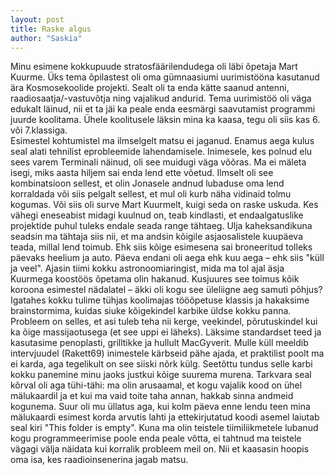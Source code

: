 ```yaml
---
layout: post
title: Raske algus
author: "Saskia"
---
```


Minu esimene kokkupuude stratosfäärilendudega oli läbi õpetaja Mart Kuurme. Üks tema õpilastest oli oma gümnaasiumi uurimistööna kasutanud ära Kosmosekoolide projekti. Sealt oli ta enda kätte saanud antenni, raadiosaatja/-vastuvõtja ning vajalikud andurid. Tema uurimistöö oli väga edukalt läinud, nii et ta jäi ka peale enda eesmärgi saavutamist programmi juurde koolitama. Ühele koolitusele läksin mina ka kaasa, tegu oli siis kas 6. või 7.klassiga.  
Esimestel kohtumistel ma ilmselgelt matsu ei jaganud. Enamus aega kulus seal alati tehnilist eprobleemide lahendamisele. Inimesele, kes polnud elu sees varem Terminali näinud, oli see muidugi väga võõras. 
Ma ei mäleta isegi, miks aasta hiljem sai enda lend ette võetud. Ilmselt oli see kombinatsioon sellest, et olin Jonasele andnud lubaduse oma lend korraldada või siis pelgalt sellest, et mul oli kurb näha vidinaid tolmu kogumas. Või siis oli surve Mart Kuurmelt, kuigi seda on raske uskuda. Kes vähegi eneseabist midagi kuulnud on, teab kindlasti, et endaalgatuslike projektide puhul tuleks endale seada range tähtaeg. Ulja kaheksandikuna seadsin ma tähtaja siis nii, et ma andsin kõigile asjaosalistele kuupäeva teada, millal lend toimub. Ehk siis kõige esimesena sai broneeritud tolleks päevaks heelium ja auto. Päeva endani oli aega ehk kuu aega – ehk siis "küll ja veel". 
Ajasin tiimi kokku astronoomiaringist, mida ma tol ajal äsja Kuurmega koostöös õpetama olin hakanud. Kusjuures see toimus kõik koroona esimestel nädalatel – äkki oli kogu see üleliigne aeg samuti põhjus? Igatahes kokku tulime tühjas koolimajas tööõpetuse klassis ja hakaksime brainstormima, kuidas siuke kõigekindel karbike üldse kokku panna. Probleem on selles, et asi tuleb teha nii kerge, veekindel, põrutuskindel kui ka õige massijaotusega (et see uppi ei läheks). Läksime standardset teed ja kasutasime penoplasti, grilltikke ja hullult MacGyverit. Mulle küll meeldib intervjuudel (Rakett69) inimestele kärbseid pähe ajada, et praktilist poolt ma ei karda, aga tegelikult on see siiski nõrk külg. Seetõttu tundus selle karbi kokku panemine minu jaoks justkui kõige suurema murena. Tarkvara seal kõrval oli aga tühi-tähi: ma olin arusaamal, et kogu vajalik kood on ühel mälukaardil ja et kui ma vaid toite taha annan, hakkab sinna andmeid kogunema. Suur oli mu üllatus aga, kui kolm päeva enne lendu teen mina mälukaardi esimest korda arvutis lahti ja ettekirjutatud koodi asemel laiutab seal kiri "This folder is empty". 
Kuna ma olin teistele tiimiliikmetele lubanud kogu programmeerimise poole enda peale võtta, ei tahtnud ma teistele vägagi välja näidata kui korralik probleem meil on. Nii et kaasasin hoopis oma isa, kes raadioinsenerina jagab matsu. 
